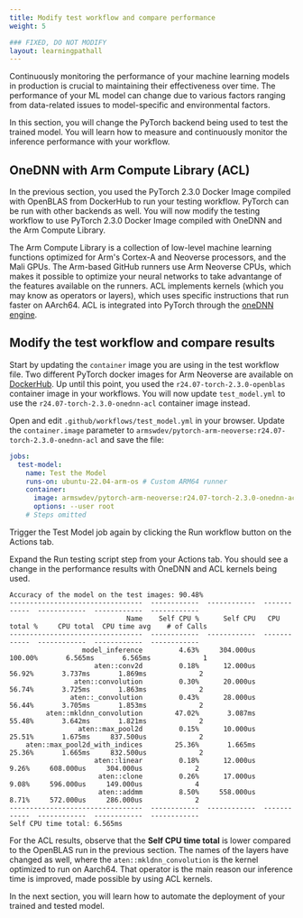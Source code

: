 ```yaml
---
title: Modify test workflow and compare performance
weight: 5

### FIXED, DO NOT MODIFY
layout: learningpathall
---
```


Continuously monitoring the performance of your machine learning models in production is crucial to maintaining their effectiveness over time. The performance of your ML model can change due to various factors ranging from data-related issues to model-specific and environmental factors.

In this section, you will change the PyTorch backend being used to test the trained model. You will learn how to measure and continuously monitor the inference performance with your workflow.

## OneDNN with Arm Compute Library (ACL)

In the previous section, you used the PyTorch 2.3.0 Docker Image compiled with OpenBLAS from DockerHub to run your testing workflow. PyTorch can be run with other backends as well. You will now modify the testing workflow to use PyTorch 2.3.0 Docker Image compiled with OneDNN and the Arm Compute Library. 

The Arm Compute Library is a collection of low-level machine learning functions optimized for Arm's Cortex-A and Neoverse processors, and the Mali GPUs. The Arm-based GitHub runners use Arm Neoverse CPUs, which makes it possible to optimize your neural networks to take advantange of the features available on the runners. ACL implements kernels (which you may know as operators or layers), which uses specific instructions that run faster on AArch64.
ACL is integrated into PyTorch through the [oneDNN engine](https://github.com/oneapi-src/oneDNN). 

## Modify the test workflow and compare results

Start by updating the `container` image you are using in the test workflow file. Two different PyTorch docker images for Arm Neoverse are available on [DockerHub](https://hub.docker.com/r/armswdev/pytorch-arm-neoverse). Up until this point, you used the `r24.07-torch-2.3.0-openblas` container image in your workflows. You will now update `test_model.yml` to use the `r24.07-torch-2.3.0-onednn-acl` container image instead. 

Open and edit `.github/workflows/test_model.yml` in your browser. Update the `container.image` parameter to `armswdev/pytorch-arm-neoverse:r24.07-torch-2.3.0-onednn-acl` and save the file:

```yaml
jobs:
  test-model:
    name: Test the Model
    runs-on: ubuntu-22.04-arm-os # Custom ARM64 runner
    container:
      image: armswdev/pytorch-arm-neoverse:r24.07-torch-2.3.0-onednn-acl
      options: --user root
    # Steps omitted
```

Trigger the Test Model job again by clicking the Run workflow button on the Actions tab.

Expand the Run testing script step from your Actions tab. You should see a change in the performance results with OneDNN and ACL kernels being used. 

```output
Accuracy of the model on the test images: 90.48%
---------------------------------  ------------  ------------  ------------  ------------  ------------  ------------
                             Name    Self CPU %      Self CPU   CPU total %     CPU total  CPU time avg    # of Calls
---------------------------------  ------------  ------------  ------------  ------------  ------------  ------------
                  model_inference         4.63%     304.000us       100.00%       6.565ms       6.565ms             1
                     aten::conv2d         0.18%      12.000us        56.92%       3.737ms       1.869ms             2
                aten::convolution         0.30%      20.000us        56.74%       3.725ms       1.863ms             2
               aten::_convolution         0.43%      28.000us        56.44%       3.705ms       1.853ms             2
         aten::mkldnn_convolution        47.02%       3.087ms        55.48%       3.642ms       1.821ms             2
                 aten::max_pool2d         0.15%      10.000us        25.51%       1.675ms     837.500us             2
    aten::max_pool2d_with_indices        25.36%       1.665ms        25.36%       1.665ms     832.500us             2
                     aten::linear         0.18%      12.000us         9.26%     608.000us     304.000us             2
                      aten::clone         0.26%      17.000us         9.08%     596.000us     149.000us             4
                      aten::addmm         8.50%     558.000us         8.71%     572.000us     286.000us             2
---------------------------------  ------------  ------------  ------------  ------------  ------------  ------------
Self CPU time total: 6.565ms

```
For the ACL results, observe that the **Self CPU time total** is lower compared to the OpenBLAS run in the previous section. The names of the layers have changed as well, where the `aten::mkldnn_convolution` is the kernel optimized to run on Aarch64. That operator is the main reason our inference time is improved, made possible by using ACL kernels.

In the next section, you will learn how to automate the deployment of your trained and tested model.
